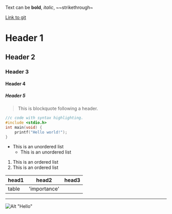 Text can be **bold**, _italic_, ~~strikethrough~

[Link to git](http://github.com)

# Header 1
## Header 2
### Header 3
#### Header 4
##### Header 5

>This is blockquote following a header.


```c
//c code with syntax highlighting.
#include <stdio.h>
int main(void) {
    printf("Hello world!");
}
```

* This is an unordered list
    * This is an unordered list


1. This is an ordered list
2. This is an ordered list


|head1  |head2       |head3  |
|:------|------------|-------|
|table  |'importance'|       |


***
![Alt "Hello"](http://guides.github.com/activities/hello-world/branching.png)






